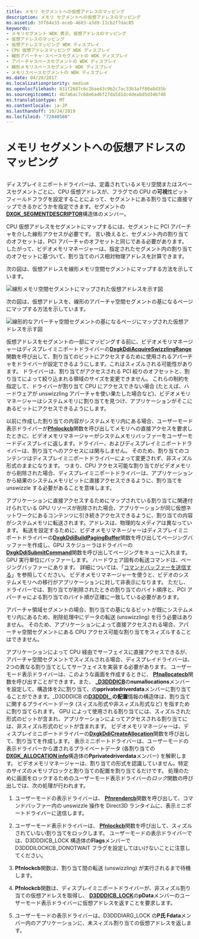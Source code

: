 ```yaml
---
title: メモリ セグメントへの仮想アドレスのマッピング
description: メモリ セグメントへの仮想アドレスのマッピング
ms.assetid: 3ff64e33-eceb-4603-a3d9-11cb2f7dac85
keywords:
- メモリセグメント WDK 表示、仮想アドレスのマッピング
- 仮想アドレスのマッピング
- 仮想アドレスマッピング WDK ディスプレイ
- CPU 仮想アドレスマッピング WDK ディスプレイ
- 線形アパーチャ-スペースセグメントの WDK ディスプレイ
- アパーチャスペースセグメントの WDK ディスプレイ
- 線形メモリスペースセグメント WDK ディスプレイ
- メモリスペースセグメントの WDK ディスプレイ
ms.date: 04/20/2017
ms.localizationpriority: medium
ms.openlocfilehash: 831f2687c6c2bae43c9b2c7ac33b3aff80a8d35b
ms.sourcegitcommit: 4b7a6ac7c68e6ad6f27da5d1dc4deabd5d34b748
ms.translationtype: MT
ms.contentlocale: ja-JP
ms.lasthandoff: 10/24/2019
ms.locfileid: "72840580"
---
```

# <a name="mapping-virtual-addresses-to-a-memory-segment"></a>メモリ セグメントへの仮想アドレスのマッピング


## <span id="ddk_mapping_virtual_addresses_to_a_memory_segment_gg"></span><span id="DDK_MAPPING_VIRTUAL_ADDRESSES_TO_A_MEMORY_SEGMENT_GG"></span>


ディスプレイミニポートドライバーは、定義されているメモリ空間またはスペースセグメントごとに、CPU 仮想アドレスが、フラグでの CPU の**可視**性ビットフィールドフラグを設定することによって、セグメントにある割り当てに直接マップできるかどうかを指定できます。セグメントの[**DXGK\_SEGMENTDESCRIPTOR**](https://docs.microsoft.com/windows-hardware/drivers/ddi/d3dkmddi/ns-d3dkmddi-_dxgk_segmentdescriptor)構造体のメンバー。

CPU 仮想アドレスをセグメントにマップするには、セグメントに PCI アパーチャを介した線形アクセスが必要です。 言い換えると、セグメント内の割り当てのオフセットは、PCI アパーチャのオフセットと同じである必要があります。 したがって、ビデオメモリマネージャーは、指定されたセグメント内の割り当てのオフセットに基づいて、割り当てのバス相対物理アドレスを計算できます。

次の図は、仮想アドレスを線形メモリ空間セグメントにマップする方法を示しています。

![線形メモリ空間セグメントにマップされた仮想アドレスを示す図](images/vrtlmap.png)

次の図は、仮想アドレスを、線形のアパーチャ空間セグメントの基になるページにマップする方法を示しています。

![線形的なアパーチャ空間セグメントの基になるページにマップされた仮想アドレスを示す図](images/vrtlmap2.png)

仮想アドレスをセグメントの一部にマッピングする前に、ビデオメモリマネージャーはディスプレイミニポートドライバーの[**DxgkDdiAcquireSwizzlingRange**](https://docs.microsoft.com/windows-hardware/drivers/ddi/d3dkmddi/nc-d3dkmddi-dxgkddi_acquireswizzlingrange)関数を呼び出して、割り当てのビットにアクセスするために使用されるアパーチャをドライバーが設定できるようにします。これはスィズルされる可能性があります。 ドライバーは、割り当てがアクセスされる PCI 絞りのオフセットと、割り当てによって絞り込まれる領域のサイズを変更できません。 これらの制約を指定して、ドライバーが割り当て CPU にアクセスできない場合 (たとえば、ハードウェアが unswizzling アパーチャを使い果たした場合など)、ビデオメモリマネージャーはシステムメモリに割り当てを見つけ、アプリケーションがそこにあるビットにアクセスできるようにします。

以前に作成した割り当ての内容がシステムメモリ内にある場合、ユーザーモード表示ドライバーが[**Pfnlockcb**](https://docs.microsoft.com/windows-hardware/drivers/ddi/d3dumddi/nc-d3dumddi-pfnd3dddi_lockcb)関数を呼び出してメモリへの直接アクセスを要求したときに、ビデオメモリマネージャーがシステムメモリバッファーをユーザーモードディスプレイに返します。ドライバー、およびディスプレイミニポートドライバーは、割り当てへのアクセスには関与しません。 そのため、割り当てのコンテンツはディスプレイミニポートドライバーによって変更されず、非スィズル形式のままになります。 つまり、CPU アクセス可能な割り当てがビデオメモリから削除された場合、ディスプレイミニポートドライバーは、アプリケーションから結果のシステムメモリビットに直接アクセスできるように、割り当てを unswizzle する必要があることを意味します。

アプリケーションに直接アクセスするためにマップされている割り当てに関連付けられている GPU リソースが削除された場合、アプリケーションが同じ仮想ネットワークにあるコンテンツに引き続きアクセスできるように、割り当ての内容がシステムメモリに転送されます。アドレスは、物理的なメディアは異なっています。 転送を設定するために、ビデオメモリマネージャーはディスプレイミニポートドライバーの[**DxgkDdiBuildPagingBuffer**](https://docs.microsoft.com/windows-hardware/drivers/ddi/d3dkmddi/nc-d3dkmddi-dxgkddi_buildpagingbuffer)関数を呼び出してページングバッファーを作成し、GPU スケジューラはドライバーの[**DxgkDdiSubmitCommand**](https://docs.microsoft.com/windows-hardware/drivers/ddi/d3dkmddi/nc-d3dkmddi-dxgkddi_submitcommand)関数を呼び出してページングをキューに入れます。GPU 実行単位にバッファーします。 ハードウェア固有の転送コマンドは、ページングバッファーにあります。 詳細については、「[コマンドバッファーを送信する](submitting-a-command-buffer.md)」を参照してください。 ビデオメモリマネージャーを使うと、ビデオのシステムメモリへの移行がアプリケーションに対して非表示になります。 ただし、ドライバーでは、割り当てが削除されたときの割り当てのバイト順序と、PCI アパーチャによる割り当てのバイト順が正確に一致している必要があります。

アパーチャ領域セグメントの場合、割り当ての基になるビットが既にシステムメモリ内にあるため、削除処理中にデータの転送 (unswizzling) を行う必要はありません。 そのため、アプリケーションによって直接アクセスされる場合、アパーチャ空間セグメントにある CPU アクセス可能な割り当てをスィズルすることはできません。

アプリケーションによって CPU 経由でサーフェイスに直接アクセスできるが、アパーチャ空間セグメントでスィズルされる場合、ディスプレイドライバーは、2つの異なる割り当てとしてサーフェイスを実装する必要があります。 ユーザーモード表示ドライバーは、このような画面を作成するときに、 [**Pfnallocatecb**](https://docs.microsoft.com/windows-hardware/drivers/ddi/d3dumddi/nc-d3dumddi-pfnd3dddi_allocatecb)関数を呼び出すことができます。また、 [ **\_D3DDDICB**](https://docs.microsoft.com/windows-hardware/drivers/ddi/d3dumddi/ns-d3dumddi-_d3dddicb_allocate)の**numallocations**メンバーを設定して、構造体を2に割り当て、の**pprivatedriverdata**メンバーに割り当てることができます。\_D3DDDICB の[**D3DDDI\_** ](https://docs.microsoft.com/windows-hardware/drivers/ddi/d3dukmdt/ns-d3dukmdt-_d3dddi_allocationinfo) **の配置**情報の構造体は、割り当てに関するプライベートデータ (スィズル形式や非スィズル形式など) を指すために割り当てられます。 GPU によって使用される割り当てには、スィズルされた形式のビットが含まれ、アプリケーションによってアクセスされる割り当てには、非スィズル形式のビットが含まれます。 ビデオメモリマネージャーは、ディスプレイミニポートドライバーの[**DxgkDdiCreateAllocation**](https://docs.microsoft.com/windows-hardware/drivers/ddi/d3dkmddi/nc-d3dkmddi-dxgkddi_createallocation)関数を呼び出して、割り当てを作成します。 表示ミニポートドライバーは、ユーザーモードの表示ドライバーから渡されるプライベートデータ (各割り当ての[**DXGK\_ALLOCATION info**](https://docs.microsoft.com/windows-hardware/drivers/ddi/d3dkmddi/ns-d3dkmddi-_dxgk_allocationinfo)構造体の**Pprivatedriverdata**メンバー) を解釈します。 ビデオメモリマネージャーは、割り当ての形式を認識していません。特定のサイズのメモリブロックと割り当ての配置を割り当てるだけです。 処理のために画面をロックするためのユーザーモード表示ドライバーの*ロック*関数の呼び出しでは、次の処理が行われます。

1.  ユーザーモードの表示ドライバーは、 [**Pfnrendercb**](https://docs.microsoft.com/windows-hardware/drivers/ddi/d3dumddi/nc-d3dumddi-pfnd3dddi_rendercb)関数を呼び出して、コマンドバッファー内の unswizzle 操作を Direct3D ランタイムに、表示ミニポートドライバーに送信します。

2.  ユーザーモード表示ドライバーは、 [**Pfnlockcb**](https://docs.microsoft.com/windows-hardware/drivers/ddi/d3dumddi/nc-d3dumddi-pfnd3dddi_lockcb)関数を呼び出して、スィズルされていない割り当てをロックします。 ユーザーモードの表示ドライバーでは、D3DDDICB\_LOCK 構造体の**Flags**メンバーで D3DDDILOCKCB\_DONOTWAIT フラグを設定してはいけないことに注意してください。

3.  **Pfnlockcb**関数は、割り当て間の転送 (unswizzling) が実行されるまで待機します。

4.  **Pfnlockcb**関数は、ディスプレイミニポートドライバーが、非スィズル割り当ての仮想アドレスを取得し、 [**D3DDDICB\_LOCK**](https://docs.microsoft.com/windows-hardware/drivers/ddi/d3dumddi/ns-d3dumddi-_d3dddicb_lock)の**pData**メンバーのユーザーモード表示ドライバーに仮想アドレスを返すことを要求します。

5.  ユーザーモードの表示ドライバーは、D3DDDIARG\_LOCK の**P氏 Fdata**メンバー内のアプリケーションに、未スィズル割り当ての仮想アドレスを返します。

 

 






